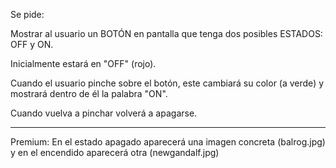 Se pide:

Mostrar al usuario un BOTÓN en pantalla que tenga dos posibles ESTADOS: OFF y ON.

Inicialmente estará en "OFF" (rojo).

Cuando el usuario pinche sobre el botón, este cambiará su color (a verde) y mostrará dentro de él la palabra "ON".

Cuando vuelva a pinchar volverá a apagarse.

------------

Premium:
En el estado apagado aparecerá una imagen concreta (balrog.jpg)
y en el encendido aparecerá otra (newgandalf.jpg)